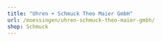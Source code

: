 ```yaml
---
title: "Uhren + Schmuck Theo Maier GmbH"
url: /moessingen/uhren-schmuck-theo-maier-gmbh/
shop: Schmuck
---
```

